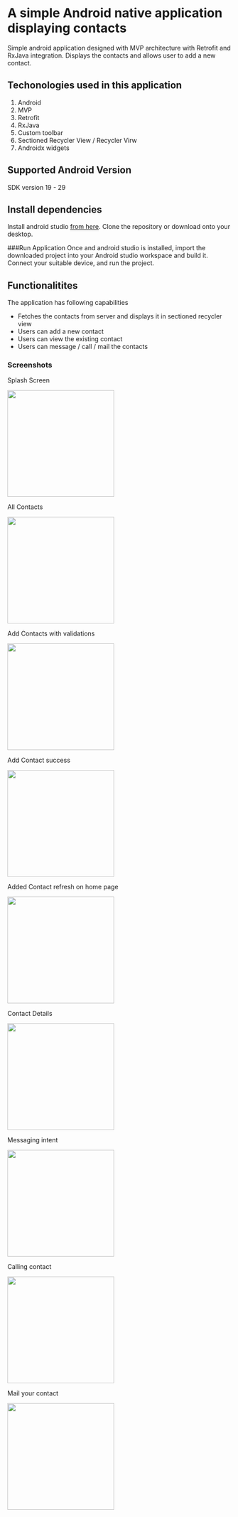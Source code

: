 # A simple Android native application displaying contacts
Simple android application designed with MVP architecture with Retrofit and RxJava integration. Displays the contacts and allows user to add a new contact.

## Techonologies used in this application
1. Android
2. MVP
3. Retrofit
4. RxJava
5. Custom toolbar
6. Sectioned Recycler View / Recycler Virw
6. Androidx widgets

## Supported Android Version
SDK version 19 - 29

## Install dependencies
Install android studio [from here](https://developer.android.com/studio). Clone the repository or download onto your desktop.

###Run Application
Once and android studio is installed, import the downloaded project into your Android studio workspace and build it. 
Connect your suitable device, and run the project.

## Functionalitites
The application has following capabilities
* Fetches the contacts from server and displays it in sectioned recycler view
* Users can add a new contact
* Users can view the existing contact
* Users can message / call / mail the contacts

### Screenshots
Splash Screen

<img src="https://user-images.githubusercontent.com/10976047/88486261-d1255300-cf7c-11ea-8e76-5c0a7de7e685.jpg" width="240">

All Contacts

<img src="https://user-images.githubusercontent.com/10976047/88486289-003bc480-cf7d-11ea-88a3-b0568a75f79f.png" width="240">


Add Contacts with validations

<img src="https://user-images.githubusercontent.com/10976047/88486317-29f4eb80-cf7d-11ea-8fa6-32ecb66c9c72.jpg" width="240">


Add Contact success

<img src="https://user-images.githubusercontent.com/10976047/88486326-4002ac00-cf7d-11ea-85da-d484a91704bf.jpg" width="240">


Added Contact refresh on home page

<img src="https://user-images.githubusercontent.com/10976047/88486338-50b32200-cf7d-11ea-973c-5c12390ed32a.jpg" width="240">


Contact Details

<img src="https://user-images.githubusercontent.com/10976047/88486355-645e8880-cf7d-11ea-8fc9-ffc68e139b78.jpg" width="240">


Messaging intent

<img src="https://user-images.githubusercontent.com/10976047/88486377-793b1c00-cf7d-11ea-9bea-89fdc6465c71.jpg" width="240">


Calling contact

<img src="https://user-images.githubusercontent.com/10976047/88486389-8d7f1900-cf7d-11ea-8756-eb37aa508797.jpg" width="240">


Mail your contact

<img src="https://user-images.githubusercontent.com/10976047/88486424-b43d4f80-cf7d-11ea-8c42-806bd289fadb.jpg" width="240">





